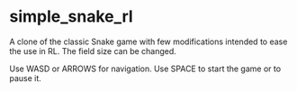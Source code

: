 # simple_snake_rl
A clone of the classic Snake game with few modifications intended to ease the use in RL. The field size can be changed.

Use WASD or ARROWS for navigation. Use SPACE to start the game or to pause it.

